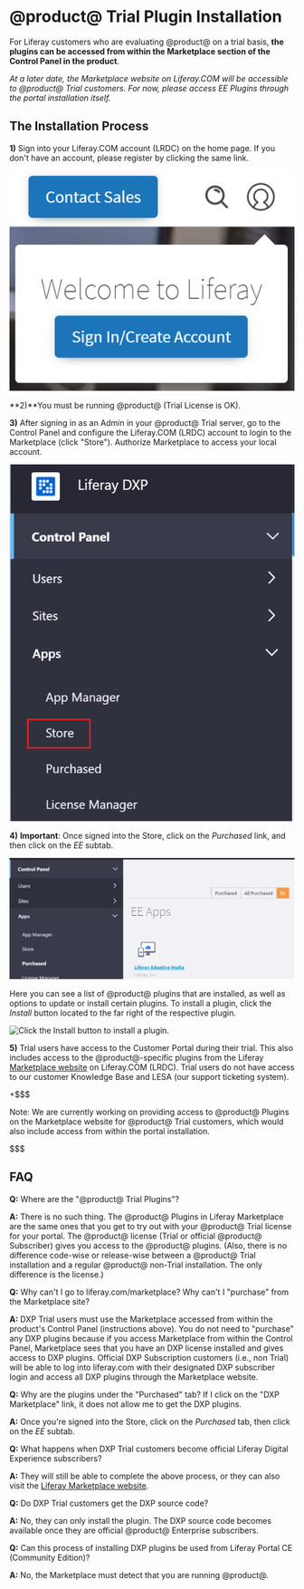 # @product@ Trial Plugin Installation [](id=liferay-dxp-trial-plugin-installation)

For Liferay customers who are evaluating @product@ on a trial
basis, **the plugins can be accessed from within the Marketplace section
of the Control Panel in the product**. 

*At a later date, the Marketplace website on Liferay.COM will be accessible to
@product@ Trial customers. For now, please access EE Plugins through the
portal installation itself.* 

## The Installation Process [](id=the-installation-process)

**1)** Sign into your Liferay.COM account (LRDC) on the home page. If you
don't have an account, please register by clicking the same link. 

![Click the hamburger menu to sign in or create an account.](../../images-dxp/liferay-com-sign-in.png)

**2)**You must be running @product@ (Trial License is OK).

**3)** After signing in as an Admin in your @product@ Trial
server, go to the Control Panel and configure the Liferay.COM (LRDC)
account to login to the Marketplace (click "Store"). Authorize Marketplace to
access your local account.

![Click the *Store* link and authorize Marketplace to access your local account.](../../images-dxp/dxp-store-link.png)

**4)** **Important**: Once signed into the Store, click on the *Purchased* link,
and then click on the *EE* subtab.

![The trial plugins are available as plugins already purchased.](../../images-dxp/dxp-store-ee.png)

Here you can see a list of @product@ plugins that are installed, as well as
options to update or install certain plugins. To install a plugin, click the
*Install* button located to the far right of the respective plugin.

![Click the *Install* button to install a plugin.](../../images-dxp/dxp-store-install.png)

**5)** Trial users have access to the Customer Portal during their trial. This
also includes access to the @product@-specific plugins from the Liferay
[Marketplace website](https://www.liferay.com/marketplace) on Liferay.COM
(LRDC). Trial users do not have access to our customer Knowledge Base and
LESA (our support ticketing system).

+$$$

Note: We are currently working on providing access to @product@ Plugins on the
Marketplace website for @product@ Trial customers, which would also include
access from within the portal installation. 

$$$

## FAQ [](id=faq)

**Q:** Where are the "@product@ Trial Plugins"?

**A:** There is no such thing. The @product@ Plugins in Liferay Marketplace are
the same ones that you get to try out with your @product@ Trial license for your
portal. The @product@ license (Trial or official @product@ Subscriber) gives you access to the
@product@ plugins. (Also, there is no difference code-wise or release-wise between a
@product@ Trial installation and a regular @product@ non-Trial
installation. The only difference is the license.)

**Q:** Why can't I go to liferay.com/marketplace? Why can't I "purchase" from the
Marketplace site?

**A:** DXP Trial users must use the Marketplace accessed from within the
product's Control Panel (instructions above). You do not need to
"purchase" any DXP plugins because if you access Marketplace from within
the Control Panel, Marketplace sees that you have an DXP
license installed and gives access to DXP plugins. Official DXP
Subscription customers (i.e., non Trial) will be able to log into
liferay.com with their designated DXP subscriber login and access all DXP
plugins through the Marketplace website. 

**Q:** Why are the plugins under the "Purchased" tab? If I click on the
"DXP Marketplace" link, it does not allow me to get the DXP plugins.

**A:** Once you're signed into the Store, click on the *Purchased* tab,
then click on the *EE* subtab.

**Q:** What happens when DXP Trial customers become official Liferay
Digital Experience subscribers?

**A:** They will still be able to complete the above process, or they
can also visit the [Liferay Marketplace website](https://www.liferay.com/marketplace).

**Q:** Do DXP Trial customers get the DXP source code?

**A:** No, they can only install the plugin. The DXP source code becomes
available once they are official @product@ Enterprise subscribers.

**Q:** Can this process of installing DXP plugins be used from Liferay Portal CE
(Community Edition)?

**A:** No, the Marketplace must detect that you are running @product@.